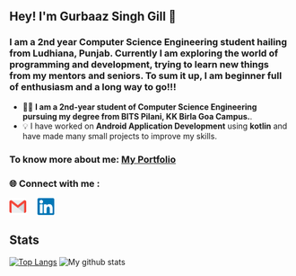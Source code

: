 <!--
### Hi there 👋

**gurbaaz19/gurbaaz19** is a ✨ _special_ ✨ repository because its `README.md` (this file) appears on your GitHub profile.

Here are some ideas to get you started:

- 🔭 I’m currently working on ...
- 🌱 I’m currently learning ...
- 👯 I’m looking to collaborate on ...
- 🤔 I’m looking for help with ...
- 💬 Ask me about ...
- 📫 How to reach me: ...
- 😄 Pronouns: ...
- ⚡ Fun fact: ...
-->


## Hey! I'm Gurbaaz Singh Gill 🙌
### I am a 2nd year Computer Science Engineering student hailing from Ludhiana, Punjab. Currently I am exploring the world of programming and development, trying to learn new things from my mentors and seniors. To sum it up, I am beginner full of enthusiasm and a long way to go!!!
- 👨‍🎓 **I am a 2nd-year student of Computer Science Engineering pursuing my degree from BITS Pilani, KK Birla Goa Campus.**.
- 💡 I have worked on **Android Application Development** using **kotlin** and have made many small projects to improve my skills.
### To know more about me: <a href="https://gurbaaz19.github.io/MyPortfolio/portfolio" target="_blank">My Portfolio</a>
### 🌐 Connect with me : 
 <a href="mailto:gurbaaz19@gmail.com"><img src="https://github.com/deut-erium/deut-erium/blob/master/assets/gmail.svg" width="30px" alt="mail"></a> &nbsp; &nbsp;
  <a href="https://www.linkedin.com/in/gurbaaz19/" target="_blank"><img src="https://github.com/deut-erium/deut-erium/blob/master/assets/linkedin.svg" width="30px" alt="LinkedIn"></a> &nbsp; &nbsp;
## Stats
[![Top Langs](https://github-readme-stats.vercel.app/api/top-langs/?username=gurbaaz19)](https://github.com/gurbaaz19/github-readme-stats)
![My github stats](https://github-readme-stats.vercel.app/api?username=gurbaaz19)
